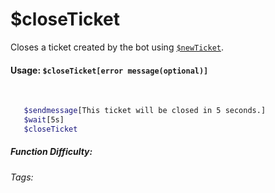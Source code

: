 # $closeTicket
Closes a ticket created by the bot using [`$newTicket`](../Channel/newTicket.md).


#### Usage: `$closeTicket[error message(optional)]`
<br/>

```sh
   $sendmessage[This ticket will be closed in 5 seconds.]
   $wait[5s]
   $closeTicket
```

##### Function Difficulty: <Badge type="tip" text="Easy" vertical="middle" /> 
###### Tags: <Badge type="tip" text="ticket" vertical="middle" /> <Badge type="tip" text="close" vertical="middle" />